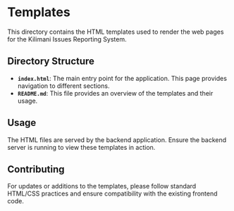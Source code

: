 
# Templates

This directory contains the HTML templates used to render the web pages for the Kilimani Issues Reporting System. 

## Directory Structure

- **`index.html`**: The main entry point for the application. This page provides navigation to different sections.
- **`README.md`**: This file provides an overview of the templates and their usage.

## Usage

The HTML files are served by the backend application. Ensure the backend server is running to view these templates in action.

## Contributing

For updates or additions to the templates, please follow standard HTML/CSS practices and ensure compatibility with the existing frontend code.
